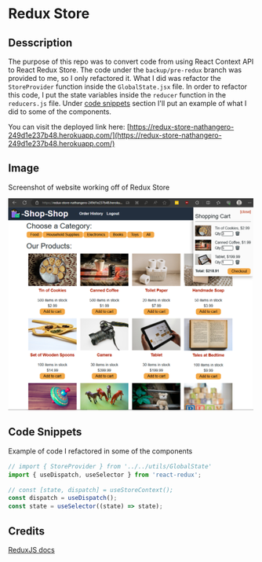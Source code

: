 # Redux Store

## Desscription
The purpose of this repo was to convert code from using React Context API to React Redux Store. The code under the `backup/pre-redux` branch was provided to me, so I only refactored it. What I did was refactor the `StoreProvider` function inside the `GlobalState.jsx` file. In order to refactor this code, I put the state variables inside the `reducer` function in the `reducers.js` file. Under [code snippets](#code-snippets) section I'll put an example of what I did to some of the components.

You can visit the deployed link here: [https://redux-store-nathangero-249d1e237b48.herokuapp.com/](https://redux-store-nathangero-249d1e237b48.herokuapp.com/)

## Image

Screenshot of website working off of Redux Store

<img src="assets/website-screenshot.PNG" width="500" alt="Screenshot of home page working off of Redux Store">

## Code Snippets

Example of code I refactored in some of the components

```js
// import { StoreProvider } from '../../utils/GlobalState'
import { useDispatch, useSelector } from 'react-redux';
```

```js
// const [state, dispatch] = useStoreContext();
const dispatch = useDispatch();
const state = useSelector((state) => state);
```

## Credits

[ReduxJS docs](https://redux.js.org/)